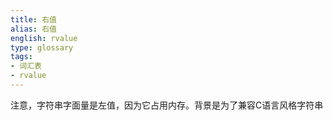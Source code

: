 ```yaml
---
title: 右值
alias: 右值
english: rvalue
type: glossary
tags:
- 词汇表
- rvalue
---
```


注意，字符串字面量是左值，因为它占用内存。背景是为了兼容C语言风格字符串